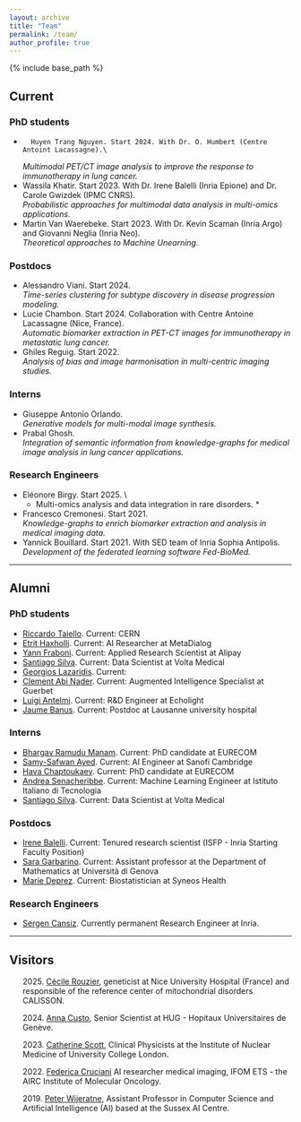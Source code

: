 ```yaml
---
layout: archive
title: "Team"
permalink: /team/
author_profile: true
---
```



{% include base_path %}


## Current
### PhD students

-       Huyen Trang Nguyen. Start 2024. With Dr. O. Humbert (Centre Antoint Lacassagne).\
	*Multimodal PET/CT image analysis  to improve the response to immunotherapy in lung cancer.*
-	Wassila Khatir. Start 2023. With Dr. Irene Balelli (Inria Epione) and Dr. Carole Gwizdek (IPMC CNRS).\
	*Probabilistic approaches for multimodal data analysis in multi-omics applications.* 
-	Martin Van Waerebeke. Start 2023. With Dr. Kevin Scaman (Inria Argo) and Giovanni Neglia (Inria Neo).\
	*Theoretical approaches to Machine Unearning.*

### Postdocs

-	Alessandro Viani. Start 2024. \
	*Time-series clustering for subtype discovery in disease progression modeling.* 
-	Lucie Chambon. Start 2024. Collaboration with Centre Antoine Lacassagne (Nice, France).\
        *Automatic biomarker extraction in PET-CT images for immunotherapy in metastatic lung cancer.* 
-	Ghiles Reguig. Start 2022. \
	*Analysis of bias and image harmonisation in multi-centric imaging studies.* 

### Interns

- 	Giuseppe Antonio Orlando.\
	*Generative models for multi-modal image synthesis.*
- 	Prabal Ghosh.\
  	*Integration of semantic information from knowledge-graphs for medical image analysis in lung cancer applications.*

### Research Engineers

-	Eléonore Birgy. Start 2025. \
  	* Multi-omics analysis and data integration in rare disorders. *
-	Francesco Cremonesi. Start 2021. \
	*Knowledge-graphs to enrich biomarker extraction and analysis in medical imaging data.* 
-	Yannick Bouillard. Start 2021. With SED team of Inria Sophia Antipolis.\
	*Development of the federated learning software Fed-BioMed.* 

---

## Alumni

### PhD students

- [Riccardo Taiello](https://www.linkedin.com/in/riccardo-taiello/).
  Current: CERN
- [Etrit Haxholli](https://www.linkedin.com/in/etrithaxholli/).
  Current: AI Researcher at MetaDialog
- [Yann Fraboni](https://www.linkedin.com/in/yannfraboni/).
  Current: Applied Research Scientist at Alipay
- [Santiago Silva](https://www.linkedin.com/in/baterosmith/).
  Current: Data Scientist at Volta Medical
- [Georgios Lazaridis](https://www.researchgate.net/profile/Georgios-Lazaridis-8).
  Current:
- [Clement Abi Nader](https://www.linkedin.com/in/cl%C3%A9ment-abi-nader-1a346aba/). 
  Current: Augmented Intelligence Specialist at Guerbet
- [Luigi Antelmi](https://www.linkedin.com/in/ggbioing/).
  Current: R&D Engineer at Echolight
- [Jaume Banus](https://www.linkedin.com/in/jaume-ban%C3%BAs-b5239491/).
  Current: Postdoc at Lausanne university hospital

### Interns

- [Bhargav Ramudu Manam](https://www.linkedin.com/in/bhargavmanam/).
  Current: PhD candidate at EURECOM
- [Samy-Safwan Ayed](https://www.linkedin.com/in/samy-ayed-b1814825b/).
  Current: AI Engineer at Sanofi Cambridge
- [Hava Chaptoukaev](https://www.linkedin.com/in/hava-c/).
  Current: PhD candidate at EURECOM
- [Andrea Senacheribbe](https://www.linkedin.com/in/andrea-senacheribbe/).
  Current: Machine Learning Engineer at Istituto Italiano di Tecnologia
- [Santiago Silva](https://www.linkedin.com/in/baterosmith/).
  Current: Data Scientist at Volta Medical 

### Postdocs

- [Irene Balelli](https://ibalelli.github.io/).
  Current: Tenured research scientist (ISFP - Inria Starting Faculty Position)
- [Sara Garbarino](https://sites.google.com/view/saragarbarino/home).
  Current: Assistant professor at the Department of Mathematics at Università di Genova
- [Marie Deprez](https://www.linkedin.com/in/marie-deprez-4a8b31273/?originalSubdomain=fr).
  Current: Biostatistician at Syneos Health


### Research Engineers

- [Sergen Cansiz](https://www.linkedin.com/in/sergencansiz/). 
  Currently permanent Research Engineer at Inria. 	

---

## Visitors

<ul>
	
<it> 2025. <a href="https://ern-euro-nmd.eu/contact/cecile-rouzier/">Cécile Rouzier</a>, geneticist at Nice University Hospital (France) and responsible of the reference center of mitochondrial disorders CALISSON. </it>
	
<it> 2024. <a href="https://www.linkedin.com/in/anna-custo-4a6135/?originalSubdomain=ch">Anna Custo</a>, Senior Scientist at HUG - Hopitaux Universitaires de Genève. </it>

<it> 2023.  <a href="https://www.ucl.ac.uk/nuclear-medicine/people">Catherine Scott</a>, Clinical Physicists at the Institute of Nuclear Medicine of University College London. </it>

<it> 2022. <a href="https://www.linkedin.com/in/federica-cruciani-178285142/?originalSubdomain=it">Federica Cruciani</a>
AI researcher medical imaging, IFOM ETS - the AIRC Institute of Molecular Oncology. </it>

<it> 2019. <a href="https://profiles.sussex.ac.uk/p596509-peter-wijeratne">Peter Wijeratne</a>, Assistant Professor in Computer Science and Artificial Intelligence (AI) based at the Sussex AI Centre. </it>

</ul>

